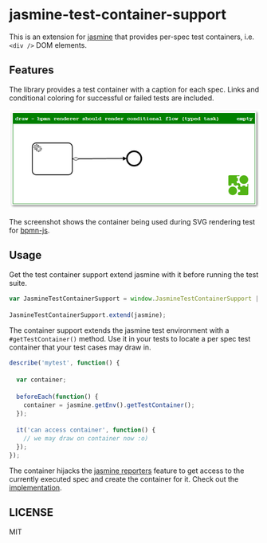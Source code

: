 # jasmine-test-container-support

This is an extension for [jasmine](jasmine.github.io/2.0/introduction.html) that provides per-spec test containers, i.e. `<div />` DOM elements.

## Features

The library provides a test container with a caption for each spec.
Links and conditional coloring for successful or failed tests are included.

![jasmine-test-container-support in action](https://raw.githubusercontent.com/bpmn-io/jasmine-test-container-support/master/docs/screenshot.png "Screenshot of the test container on bpmn-js")

The screenshot shows the container being used during SVG rendering test for [bpmn-js](https://github.com/bpmn-io/bpmn-js).


## Usage

Get the test container support extend jasmine with it before running the test suite.

```javascript
var JasmineTestContainerSupport = window.JasmineTestContainerSupport || require('jasmine-test-container-support');

JasmineTestContainerSupport.extend(jasmine);
```

The container support extends the jasmine test environment with a `#getTestContainer()` method.
Use it in your tests to locate a per spec test container that your test cases may draw in.

```javascript
describe('mytest', function() {

  var container;

  beforeEach(function() {
    container = jasmine.getEnv().getTestContainer();
  });

  it('can access container', function() {
    // we may draw on container now :o)
  });
});
```

The container hijacks the [jasmine reporters](https://jasmine.github.io/2.0/boot.html#section-Reporters) feature to get access to the currently executed spec and create the container for it. Check out the [implementation](https://github.com/bpmn-io/jasmine-test-container-support/blob/master/index.js).


## LICENSE

MIT
